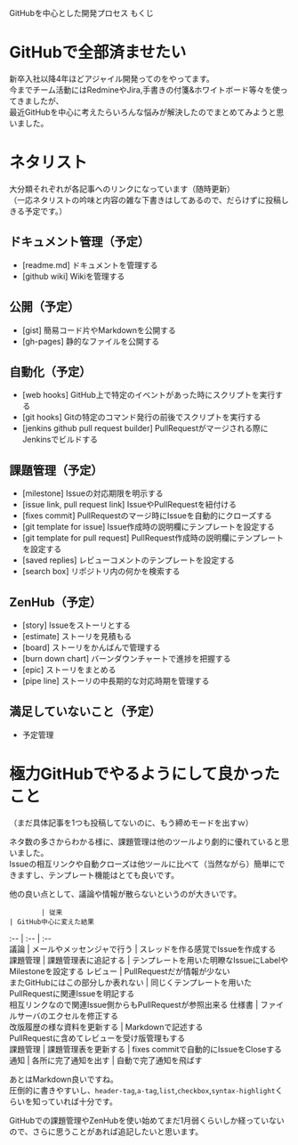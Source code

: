 GitHubを中心とした開発プロセス もくじ

# GitHubで全部済ませたい
新卒入社以降4年ほどアジャイル開発ってのをやってます。  
今までチーム活動にはRedmineやJira,手書きの付箋&ホワイトボード等々を使ってきましたが、  
最近GitHubを中心に考えたらいろんな悩みが解決したのでまとめてみようと思いました。

# ネタリスト
大分類それぞれが各記事へのリンクになっています（随時更新）  
（一応ネタリストの吟味と内容の雑な下書きはしてあるので、だらけずに投稿しきる予定です。）

## ドキュメント管理（予定）
+ [readme.md] ドキュメントを管理する
+ [github wiki] Wikiを管理する

## 公開（予定）
+ [gist] 簡易コード片やMarkdownを公開する
+ [gh-pages] 静的なファイルを公開する

## 自動化（予定）
+ [web hooks] GitHub上で特定のイベントがあった時にスクリプトを実行する
+ [git hooks] Gitの特定のコマンド発行の前後でスクリプトを実行する
+ [jenkins github pull request builder] PullRequestがマージされる際にJenkinsでビルドする

## 課題管理（予定）
+ [milestone] Issueの対応期限を明示する
+ [issue link, pull request link] IssueやPullRequestを紐付ける
+ [fixes commit] PullRequestのマージ時にIssueを自動的にクローズする
+ [git template for issue] Issue作成時の説明欄にテンプレートを設定する
+ [git template for pull request] PullRequest作成時の説明欄にテンプレートを設定する
+ [saved replies] レビューコメントのテンプレートを設定する
+ [search box] リポジトリ内の何かを検索する

## ZenHub（予定）
+ [story] Issueをストーリとする
+ [estimate] ストーリを見積もる
+ [board] ストーリをかんばんで管理する
+ [burn down chart] バーンダウンチャートで進捗を把握する
+ [epic] ストーリをまとめる
+ [pipe line] ストーリの中長期的な対応時期を管理する

## 満足していないこと（予定）
+ 予定管理

# 極力GitHubでやるようにして良かったこと
（まだ具体記事を1つも投稿してないのに、もう締めモードを出すｗ）

ネタ数の多さからわかる様に、課題管理は他のツールより劇的に優れていると思いました。  
Issueの相互リンクや自動クローズは他ツールに比べて（当然ながら）簡単にできますし、テンプレート機能はとても良いです。

他の良い点として、議論や情報が散らないというのが大きいです。

            | 従来                                                               | GitHub中心に変えた結果
:--         | :--                                                                | :--                                                        
議論        | メールやメッセンジャで行う                                         | スレッドを作る感覚でIssueを作成する                
課題管理    | 課題管理表に追記する                                               | テンプレートを用いた明瞭なIssueにLabelやMilestoneを設定する
レビュー    | PullRequestだが情報が少ない<br>またGitHubにはこの部分しか表れない  | 同じくテンプレートを用いたPullRequestに関連Issueを明記する<br>相互リンクなので関連Issue側からもPullRequestが参照出来る
仕様書      | ファイルサーバのエクセルを修正する<br>改版履歴の様な資料を更新する | Markdownで記述する<br>PullRequestに含めてレビューを受け版管理もする  
課題管理    | 課題管理表を更新する                                               | fixes commitで自動的にIssueをCloseする
通知        | 各所に完了通知を出す                                               | 自動で完了通知を飛ばす                                     

あとはMarkdown良いですね。  
圧倒的に書きやすいし、`header-tag`,`a-tag`,`list`,`checkbox`,`syntax-highlight`くらいを知っていれば十分です。

GitHubでの課題管理やZenHubを使い始めてまだ1月弱くらいしか経っていないので、さらに思うことがあれば追記したいと思います。
